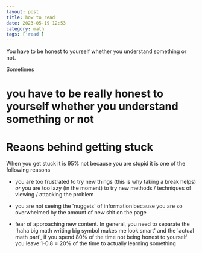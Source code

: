 ```yaml
---
layout: post
title: how to read
date: 2023-05-19 12:53
category: math
tags: ['read']
---
```

You have to be honest to yourself whether you understand something or not.

Sometimes

# you have to be really honest to yourself whether you understand something or not

# Reaons behind getting stuck
When you get stuck it is 95% not because you are stupid it is one of the following reasons

- you are too frustrated to try new things (this is why taking a break helps) *or* you are too lazy (in the moment) to try new methods / techniques of viewing / attacking the problem

- you are not seeing the 'nuggets' of information because you are so overwhelmed by the amount of new shit on the page

- fear of approaching new content. In general, you need to separate the 'haha big math writing big symbol makes me look smart' and the 'actual math part', if you spend 80% of the time not being honest to yourself you leave 1-0.8 = 20% of the time to actually learning something